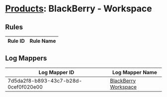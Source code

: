 # [Products](README.md): BlackBerry - Workspace

## Rules

|Rule ID|Rule Name|
|----|----|


## Log Mappers

|Log Mapper ID|Log Mapper Name|
|----|----|
|7d5da2f8-b893-43c7-b28d-0cef0f020e00|[BlackBerry Workspace](../mappings/7d5da2f8-b893-43c7-b28d-0cef0f020e00.md)|


